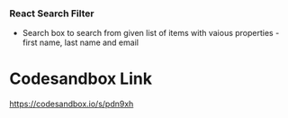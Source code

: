 ### React Search Filter

* Search box to search from given list of items with vaious properties - first name, last name and email


# Codesandbox Link
https://codesandbox.io/s/pdn9xh
